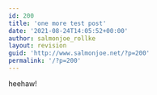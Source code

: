 ```yaml
---
id: 200
title: 'one more test post'
date: '2021-08-24T14:05:52+00:00'
author: salmonjoe_rollke
layout: revision
guid: 'http://www.salmonjoe.net/?p=200'
permalink: '/?p=200'
---
```


heehaw!
